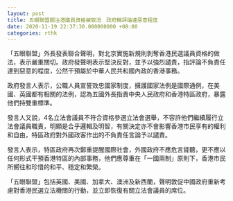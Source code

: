 ```yaml
---
layout: post
title: 五眼聯盟關注港議員資格被取消　政府稱評論達惡意程度
date: 2020-11-19 22:37:30.000000000 +08:00
categories: rthk
---
```


「五眼聯盟」外長發表聯合聲明，對北京實施新規則剝奪香港民選議員資格的做法，表示嚴重關切。政府發聲明表示堅決反對，並予以強烈譴責，指評論不負責任達到惡意的程度，公然干預屬於中華人民共和國內政的香港事務。

政府發言人表示，公職人員宣誓效忠國家制度，擁護國家法例是國際通例，在美國、英國都有相關的法例，認為五國外長指責中央人民政府和香港特區政府，暴露他們持雙重標準。

發言人又說，4名立法會議員不符合資格參選立法會選舉，不容許他們繼續履行立法會議員職責，明顯是合乎邏輯及明智，有關決定亦不會影響香港市民享有的權利和自由，特區政府對外國政客作出的不負責任言論予以譴責。

發言人表示，特區政府再次鄭重提醒國際社會，外國政府不應危言聳聽，更不應以任何形式干預香港特區的內部事務，他們應尊重在「一國兩制」原則下，香港市民所嚮往和珍惜的和平、穩定和繁榮。

「五眼聯盟」包括英國、美國、加拿大、澳洲及新西蘭，聲明敦促中國政府重新考慮對香港民選立法機關的行動，並立即恢復有關立法會議員的席位。
